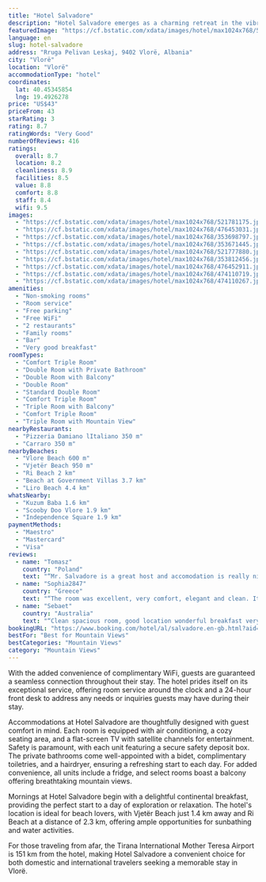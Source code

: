 ```yaml
---
title: "Hotel Salvadore"
description: "Hotel Salvadore emerges as a charming retreat in the vibrant city of Vlorë, positioned conveniently less than a kilometer from the pristine Vlore Beach."
featuredImage: "https://cf.bstatic.com/xdata/images/hotel/max1024x768/521781175.jpg?k=f572627db11acc28761146a70dbb9bed509eb8070f662fc7edd0d861854afa3a&o=&hp=1"
language: en
slug: hotel-salvadore
address: "Rruga Pelivan Leskaj, 9402 Vlorë, Albania"
city: "Vlorë"
location: "Vlorë"
accommodationType: "hotel"
coordinates:
  lat: 40.45345854
  lng: 19.4926278
price: "US$43"
priceFrom: 43
starRating: 3
rating: 8.7
ratingWords: "Very Good"
numberOfReviews: 416
ratings:
  overall: 8.7
  location: 8.2
  cleanliness: 8.9
  facilities: 8.5
  value: 8.8
  comfort: 8.8
  staff: 8.4
  wifi: 9.5
images:
  - "https://cf.bstatic.com/xdata/images/hotel/max1024x768/521781175.jpg?k=f572627db11acc28761146a70dbb9bed509eb8070f662fc7edd0d861854afa3a&o=&hp=1"
  - "https://cf.bstatic.com/xdata/images/hotel/max1024x768/476453031.jpg?k=53663c0c1aacc146a050fee20573e0d978eedce25adce535b940c815cc6308f6&o=&hp=1"
  - "https://cf.bstatic.com/xdata/images/hotel/max1024x768/353698797.jpg?k=09da60976171e18ab88c8aa9bcfec4322ce18bd91629bd0f506f712e87d22f7f&o=&hp=1"
  - "https://cf.bstatic.com/xdata/images/hotel/max1024x768/353671445.jpg?k=96b86e820c70be2dc4256b56c999a471d62b1d4e4bbf11f424e7344520016470&o=&hp=1"
  - "https://cf.bstatic.com/xdata/images/hotel/max1024x768/521777880.jpg?k=620230f2943a44819e10e43ba90ab22af71afbb8c8c09ea6380eca9b9208e53a&o=&hp=1"
  - "https://cf.bstatic.com/xdata/images/hotel/max1024x768/353812456.jpg?k=076b757f2f126294f39265c6ba506b4357318e0449c06cc1b3d898ecde0c98e4&o=&hp=1"
  - "https://cf.bstatic.com/xdata/images/hotel/max1024x768/476452911.jpg?k=2af7770814fea83bd3dea7f4b6acc15b0566c4db960fb136f9798303ea59d991&o=&hp=1"
  - "https://cf.bstatic.com/xdata/images/hotel/max1024x768/474110719.jpg?k=2fd0f186ab9af5227f7b5fe6132b638f0ae2fa61b0ee1e48db8ac31e74566284&o=&hp=1"
  - "https://cf.bstatic.com/xdata/images/hotel/max1024x768/474110267.jpg?k=4dc27836313b53b902223776293043e6d97f1b14c4e5bf0dc586d786222d5be4&o=&hp=1"
amenities:
  - "Non-smoking rooms"
  - "Room service"
  - "Free parking"
  - "Free WiFi"
  - "2 restaurants"
  - "Family rooms"
  - "Bar"
  - "Very good breakfast"
roomTypes:
  - "Comfort Triple Room"
  - "Double Room with Private Bathroom"
  - "Double Room with Balcony"
  - "Double Room"
  - "Standard Double Room"
  - "Comfort Triple Room"
  - "Triple Room with Balcony"
  - "Comfort Triple Room"
  - "Triple Room with Mountain View"
nearbyRestaurants:
  - "Pizzeria Damiano lItaliano 350 m"
  - "Carraro 350 m"
nearbyBeaches:
  - "Vlore Beach 600 m"
  - "Vjetër Beach 950 m"
  - "Ri Beach 2 km"
  - "Beach at Government Villas 3.7 km"
  - "Liro Beach 4.4 km"
whatsNearby:
  - "Kuzum Baba 1.6 km"
  - "Scooby Doo Vlore 1.9 km"
  - "Independence Square 1.9 km"
paymentMethods:
  - "Maestro"
  - "Mastercard"
  - "Visa"
reviews:
  - name: "Tomasz"
    country: "Poland"
    text: "“Mr. Salvadore is a great host and accomodation is really nice. Breakfast - fresh, always on time, rooms- huge, modern and clean. Place is 300m far from promenade but on quiet street.”"
  - name: "Sophia2847"
    country: "Greece"
    text: "“The room was excellent, very comfort, elegant and clean. It cover my needs and my expectations. Very good price. The owner Mr. Salvadore was very friendly, polite and helpfully. I recommend this hotel for great stay.”"
  - name: "Sebaet"
    country: "Australia"
    text: "“Clean spacious room, good location wonderful breakfast very pleasant.”"
bookingURL: "https://www.booking.com/hotel/al/salvadore.en-gb.html?aid=8035640"
bestFor: "Best for Mountain Views"
bestCategories: "Mountain Views"
category: "Mountain Views"
---
```


With the added convenience of complimentary WiFi, guests are guaranteed a seamless connection throughout their stay. The hotel prides itself on its exceptional service, offering room service around the clock and a 24-hour front desk to address any needs or inquiries guests may have during their stay.

Accommodations at Hotel Salvadore are thoughtfully designed with guest comfort in mind. Each room is equipped with air conditioning, a cozy seating area, and a flat-screen TV with satellite channels for entertainment. Safety is paramount, with each unit featuring a secure safety deposit box. The private bathrooms come well-appointed with a bidet, complimentary toiletries, and a hairdryer, ensuring a refreshing start to each day. For added convenience, all units include a fridge, and select rooms boast a balcony offering breathtaking mountain views.

Mornings at Hotel Salvadore begin with a delightful continental breakfast, providing the perfect start to a day of exploration or relaxation. The hotel's location is ideal for beach lovers, with Vjetër Beach just 1.4 km away and Ri Beach at a distance of 2.3 km, offering ample opportunities for sunbathing and water activities.

For those traveling from afar, the Tirana International Mother Teresa Airport is 151 km from the hotel, making Hotel Salvadore a convenient choice for both domestic and international travelers seeking a memorable stay in Vlorë.